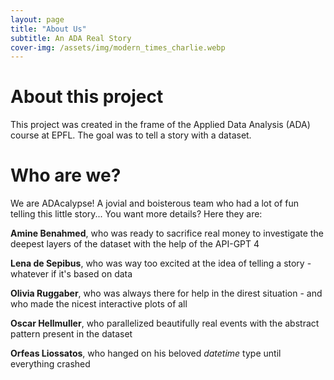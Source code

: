 ```yaml
---
layout: page
title: "About Us"
subtitle: An ADA Real Story
cover-img: /assets/img/modern_times_charlie.webp
---
```


# About this project
This project was created in the frame of the Applied Data Analysis (ADA) course at EPFL. The goal was to tell a story with a dataset. 


# Who are we?
We are ADAcalypse! A jovial and boisterous team who had a lot of fun telling this little story... You want more details? Here they are:


**Amine Benahmed**, who was ready to sacrifice real money to investigate the deepest layers of the dataset with the help of the API-GPT 4

**Lena de Sepibus**, who was way too excited at the idea of telling a story - whatever if it's based on data

**Olivia Ruggaber**, who was always there for help in the direst situation - and who made the nicest interactive plots of all

**Oscar Hellmuller**, who parallelized beautifully real events with the abstract pattern present in the dataset

**Orfeas Liossatos**, who hanged on his beloved _datetime_ type until everything crashed
